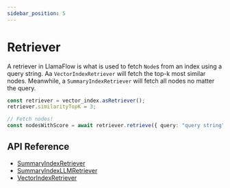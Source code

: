 ```yaml
---
sidebar_position: 5
---
```


# Retriever

A retriever in LlamaFlow is what is used to fetch `Node`s from an index using a query string. Aa `VectorIndexRetriever` will fetch the top-k most similar nodes. Meanwhile, a `SummaryIndexRetriever` will fetch all nodes no matter the query.

```typescript
const retriever = vector_index.asRetriever();
retriever.similarityTopK = 3;

// Fetch nodes!
const nodesWithScore = await retriever.retrieve({ query: "query string" });
```

## API Reference

- [SummaryIndexRetriever](../api/classes/SummaryIndexRetriever.md)
- [SummaryIndexLLMRetriever](../api/classes/SummaryIndexLLMRetriever.md)
- [VectorIndexRetriever](../api/classes/VectorIndexRetriever.md)
